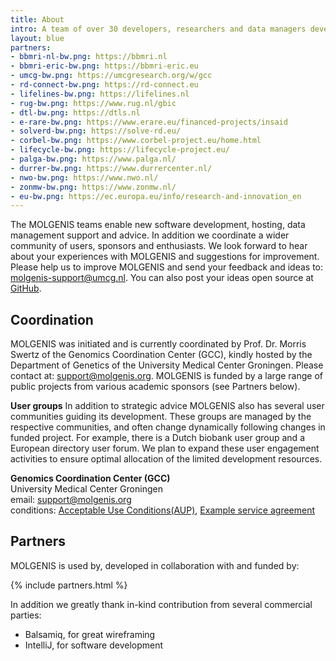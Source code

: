 ```yaml
---
title: About
intro: A team of over 30 developers, researchers and data managers develops, supports and continuously improves the software. Furthermore we have a large community of international and national partners supporting the project.
layout: blue
partners:
- bbmri-nl-bw.png: https://bbmri.nl
- bbmri-eric-bw.png: https://bbmri-eric.eu
- umcg-bw.png: https://umcgresearch.org/w/gcc
- rd-connect-bw.png: https://rd-connect.eu
- lifelines-bw.png: https://lifelines.nl
- rug-bw.png: https://www.rug.nl/gbic
- dtl-bw.png: https://dtls.nl
- e-rare-bw.png: https://www.erare.eu/financed-projects/insaid
- solverd-bw.png: https://solve-rd.eu/
- corbel-bw.png: https://www.corbel-project.eu/home.html
- lifecycle-bw.png: https://lifecycle-project.eu/
- palga-bw.png: https://www.palga.nl/
- durrer-bw.png: https://www.durrercenter.nl/
- nwo-bw.png: https://www.nwo.nl/
- zonmw-bw.png: https://www.zonmw.nl/
- eu-bw.png: https://ec.europa.eu/info/research-and-innovation_en
---
```


The MOLGENIS teams enable new software development, hosting, data management support and advice. In addition we coordinate a wider community of users, sponsors and enthusiasts. We look forward to hear about your experiences with MOLGENIS and suggestions for improvement. Please help us to improve MOLGENIS and send your feedback and ideas to: molgenis-support@umcg.nl. You can also post your ideas open source at [GitHub](https://github.com/molgenis/molgenis/issues).

## Coordination
MOLGENIS was initiated and is currently coordinated by Prof. Dr. Morris Swertz of the Genomics Coordination Center (GCC), kindly hosted by the Department of Genetics of the University Medical Center Groningen. Please contact at: <a href="support@molgenis.org">support@molgenis.org</a>. MOLGENIS is funded by a large range of public projects from various academic sponsors (see Partners below).

**User groups**
In addition to strategic advice MOLGENIS also has several user communities guiding its development. These groups are managed by the respective communities, and often change dynamically following changes in funded project. For example, there is a Dutch biobank user group and a European directory user forum. We plan to expand these user engagement activities to ensure optimal allocation of the limited development resources.

**Genomics Coordination Center (GCC)**  
University Medical Center Groningen  
email: <support@molgenis.org>  
conditions: [Acceptable Use Conditions(AUP)](/attachments/MOLGENIS_AUP.pdf), [Example service agreement](/attachments/MOLGENIS_DVO_annex4_20201120.pdf) 


## Partners

MOLGENIS is used by, developed in collaboration with and funded by:

{% include partners.html %}

In addition we greatly thank in-kind contribution from several commercial parties:
* Balsamiq, for great wireframing
* IntelliJ, for software development
